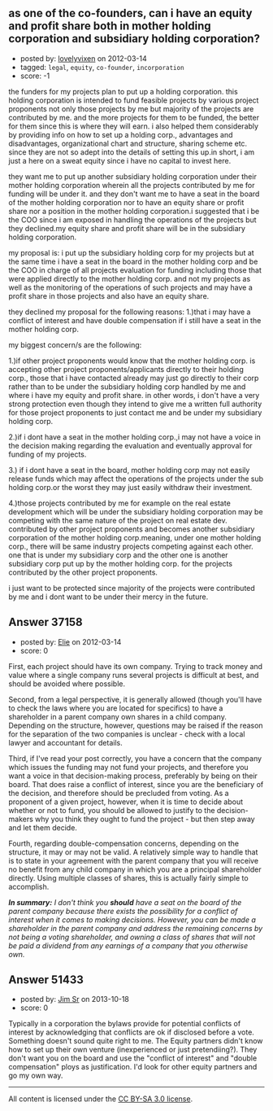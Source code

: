 ## as one of the co-founders, can i have an equity and profit share both in mother holding corporation and subsidiary holding corporation?

- posted by: [lovelyvixen](https://stackexchange.com/users/-1/16919-lovelyvixen) on 2012-03-14
- tagged: `legal`, `equity`, `co-founder`, `incorporation`
- score: -1

the funders for my projects plan to put up a holding corporation. this holding corporation is intended to fund feasible projects by various project proponents not only those projects by me but majority of the projects are contributed by me. and the more projects for them to be funded, the better for them since this is where they will earn. i also helped them considerably by providing info on how to set up a holding corp., advantages and disadvantages, organizational chart and structure, sharing scheme etc. since they are not so adept into the details of setting this up.in short, i am just a here on a sweat equity since i have no capital to invest here.

they want me to put up another subsidiary holding corporation under their mother holding corporation wherein all the projects contributed by me for funding will be under it. and they don't want me to have a seat in the board of the mother holding corporation nor to have an equity share or profit share nor a position in the mother holding corporation.i suggested that i be the COO since i am exposed in handling the operations of the projects but they declined.my equity share and profit share will be in the subsidiary holding corporation. 


my proposal is: i put up the subsidiary holding corp for my projects but at the same time i  have a seat in the board in the mother holding corp and be the COO in charge of all projects evaluation for funding including those that were applied directly to the mother holding corp. and not my projects as well as the monitoring of the operations of such projects and may have a profit share in those projects and also have an equity share.

they declined my proposal for the following reasons:
1.)that i may have a conflict of interest and have double compensation if i still have a seat in the mother holding corp.

my biggest concern/s are the following: 

1.)if other project proponents would know that the mother holding corp. is accepting other project proponents/applicants directly to their holding corp., those that i have contacted already may just go directly to their corp rather than  to be under  the subsidiary holding corp handled by me and where i have my equity and profit share. in other words, i don't have a very strong protection even though they intend to give me a written full authority for those project proponents to just contact me and be under my subsidiary holding corp.

2.)if i dont have a seat in the mother holding corp.,i may not have a voice in the decision making regarding the evaluation and eventually approval for funding of my projects.

3.) if i dont have a seat in the board, mother holding corp may not easily release funds which may affect the operations of the projects under the sub holding corp.or the worst they may just easily withdraw their investment.
 
4.)those projects contributed by me for example on the real estate development which will be under the subsidiary holding corporation may be competing with the same nature of the project on real estate dev. contributed by other project proponents and becomes another subsidiary corporation of the mother holding corp.meaning, under one mother holding corp., there will be same industry projects competing against each other. one that is under my subsidiary corp and the other one is another subsidiary corp put up by the mother holding corp. for the projects contributed by the other project proponents.
     
i just want to be protected since majority of the projects were contributed by me and i dont want to be under their mercy in the future.



## Answer 37158

- posted by: [Elie](https://stackexchange.com/users/-1/1752-elie) on 2012-03-14
- score: 0

First, each project should have its own company. Trying to track money and value where a single company runs several projects is difficult at best, and should be avoided where possible.

Second, from a legal perspective, it is generally allowed (though you'll have to check the laws where you are located for specifics) to have a shareholder in a parent company own shares in a child company. Depending on the structure, however, questions may be raised if the reason for the separation of the two companies is unclear - check with a local lawyer and accountant for details.

Third, if I've read your post correctly, you have a concern that the company which issues the funding may not fund your projects, and therefore you want a voice in that decision-making process, preferably by being on their board. That does raise a conflict of interest, since you are the beneficiary of the decision, and therefore should be precluded from voting. As a proponent of a given project, however, when it is time to decide about whether or not to fund, you should be allowed to justify to the decision-makers why you think they ought to fund the project - but then step away and let them decide.

Fourth, regarding double-compensation concerns, depending on the structure, it may or may not be valid. A relatively simple way to handle that is to state in your agreement with the parent company that you will receive no benefit from any child company in which you are a principal shareholder directly. Using multiple classes of shares, this is actually fairly simple to accomplish.

***In summary:** I don't think you **should** have a seat on the board of the parent company because there exists the possibility for a conflict of interest when it comes to making decisions. However, you can be made a shareholder in the parent company and address the remaining concerns by not being a voting shareholder, and owning a class of shares that will not be paid a dividend from any earnings of a company that you otherwise own.*


## Answer 51433

- posted by: [Jim Sr](https://stackexchange.com/users/-1/28328-jim-sr) on 2013-10-18
- score: 0

<p>Typically in a corporation the bylaws provide for potential conflicts of interest by acknowledging that conflicts are ok if disclosed before a vote. Something doesn't sound quite right to me. The Equity partners didn't know how to set up their own venture (inexperienced or just pretendiing?). They don't want you on the board and use the "conflict of interest" and "double compensation" ploys as justification. I'd look for other equity partners and go my own way. </p>




---

All content is licensed under the [CC BY-SA 3.0 license](https://creativecommons.org/licenses/by-sa/3.0/).
